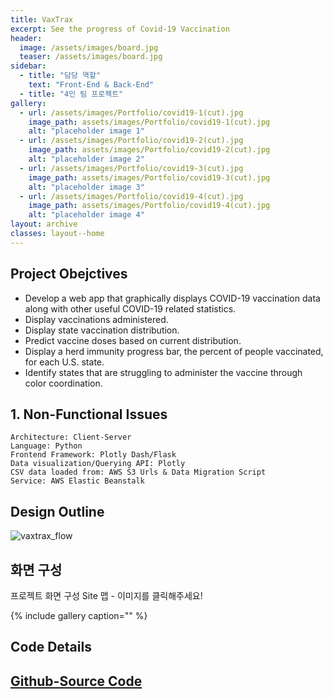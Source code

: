 ```yaml
---
title: VaxTrax
excerpt: See the progress of Covid-19 Vaccination
header:
  image: /assets/images/board.jpg
  teaser: /assets/images/board.jpg
sidebar:
  - title: "담당 역할"
    text: "Front-End & Back-End"
  - title: "4인 팀 프로젝트"
gallery:
  - url: /assets/images/Portfolio/covid19-1(cut).jpg
    image_path: assets/images/Portfolio/covid19-1(cut).jpg
    alt: "placeholder image 1"
  - url: /assets/images/Portfolio/covid19-2(cut).jpg
    image_path: assets/images/Portfolio/covid19-2(cut).jpg
    alt: "placeholder image 2"
  - url: /assets/images/Portfolio/covid19-3(cut).jpg
    image_path: assets/images/Portfolio/covid19-3(cut).jpg
    alt: "placeholder image 3"
  - url: /assets/images/Portfolio/covid19-4(cut).jpg
    image_path: assets/images/Portfolio/covid19-4(cut).jpg
    alt: "placeholder image 4"
layout: archive
classes: layout--home
---
```


## Project Obejctives

  - Develop a web app that graphically displays COVID-19 vaccination data along with other useful COVID-19 related statistics.
  - Display vaccinations administered.
  - Display state vaccination distribution.
  - Predict vaccine doses based on current distribution.
  - Display a herd immunity progress bar, the percent of people vaccinated, for each U.S. state.
  - Identify states that are struggling to administer the vaccine through color coordination.

## 1. Non-Functional Issues

```
Architecture: Client-Server
Language: Python
Frontend Framework: Plotly Dash/Flask
Data visualization/Querying API: Plotly
CSV data loaded from: AWS S3 Urls & Data Migration Script
Service: AWS Elastic Beanstalk
```

## Design Outline

![vaxtrax_flow](https://user-images.githubusercontent.com/29204186/133462137-2df48823-f58f-48c3-ae4f-e40341ecffd5.JPG)

<!-- <img src="https://github.com/harachoi/harachoi.github.io/tree/master/assets/images/VaxTrax/vaxtrax_flow.PNG" width="100%" align="center"> -->


<!-- ## 기능 개요

- 회원가입, 로그인 기능
- 게시판 기능
- 댓글 기능
- 사용자 블락 및 팔로우 기능
- 사용자 간의 메세지 보내기 기능 -->

## 화면 구성                                                                                                                                                                              

프로젝트 화면 구성 Site 맵 - 이미지를 클릭해주세요!

{% include gallery caption="" %}


## Code Details
## [Github-Source Code](https://github.com/harachoi/VaxTrax)

